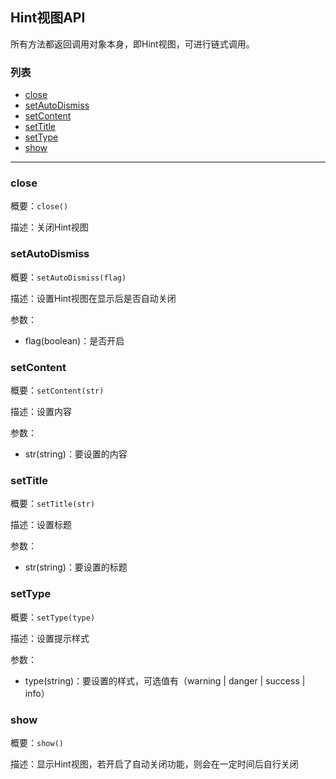## Hint视图API

所有方法都返回调用对象本身，即Hint视图，可进行链式调用。

### 列表
- [close](#close)
- [setAutoDismiss](#setautodismiss)
- [setContent](#setcontent)
- [setTitle](#settitle)
- [setType](#settype)
- [show](#show)

-----------------------------------

### close
概要：`close()`

描述：关闭Hint视图

### setAutoDismiss
概要：`setAutoDismiss(flag)`

描述：设置Hint视图在显示后是否自动关闭

参数：
- flag(boolean)：是否开启

### setContent
概要：`setContent(str)`

描述：设置内容

参数：
- str(string)：要设置的内容

### setTitle
概要：`setTitle(str)`

描述：设置标题

参数：
- str(string)：要设置的标题

### setType
概要：`setType(type)`

描述：设置提示样式

参数：
- type(string)：要设置的样式，可选值有（warning | danger | success | info）

### show
概要：`show()`

描述：显示Hint视图，若开启了自动关闭功能，则会在一定时间后自行关闭